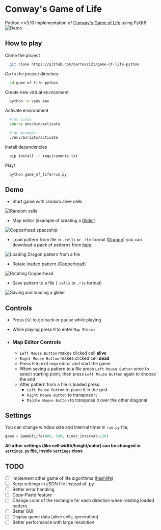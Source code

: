 
# Conway's Game of Life

Python >=3.10 implementation of [Conway's Game of Life](https://www.conwaylife.com/wiki/Main_Page) using PyQt6
 ![Demo](https://i.imgur.com/8LKTHjZ.gif)

## How to play

Clone the project

```bash
  git clone https://github.com/bartosz121/game-of-life-python
```

Go to the project directory

```bash
  cd game-of-life-python
```

Create new virtual environment

```bash
  python -m venv env
```

Activate environment

```bash
  # on Linux
  source env/bin/activate

  # on Windows
  ./env/Scripts/activate
```

Install dependencies

```bash
  pip install -r requirements.txt
```

Play!

```bash
  python game_of_life/run.py
```

## Demo

 - Start game with random alive cells

 ![Random cells](https://i.imgur.com/kEARdGk.gif)
 - Map editor (example of creating a [Glider](https://www.conwaylife.com/wiki/Glider))

 ![Copperhead spaceship](https://i.imgur.com/kkJc0lV.gif)
 - Load pattern from file in `.cells` or `.rle` format ([Dragon](https://www.conwaylife.com/wiki/Dragon)) you can download a pack of patterns from [here](https://www.conwaylife.com/patterns/all.zip)

 ![Loading Dragon pattern from a file](https://i.imgur.com/MGLLk6V.gif)
 - Rotate loaded pattern ([Copperhead](https://www.conwaylife.com/wiki/Copperhead))

 ![Rotating Copperhead](https://i.imgur.com/ikCECLm.gif)
 - Save pattern to a file (`.cells` or `.rle` format)

 ![Saving and loading a glider](https://i.imgur.com/LoXKpkX.gif)

## Controls
- Press `ESC` to go back or pause while playing
- While playing press `M` to enter `Map Editor`

- ### **Map Editor Controls**
  - `Left Mouse Button` makes clicked cell **alive**
  - `Right Mouse Button` makes clicked cell **dead**
  - Press `M` to exit map editor and start the game
  - When saving a pattern to a file press `Left Mouse Button` once to select starting point, then press `Left Mouse Button` again to choose the end
  - After pattern from a file is loaded press:
    - `Left Mouse Button` to place it in the grid
    - `Right Mouse Button` to transpose it
    - `Middle Mouse Button` to transpose it over the other diagonal


## Settings

You can change window size and interval timer in `run.py` file;
```python
game = GameOfLife(800, 600, timer_interval=120)
```

**All other settings (like cell width/height/color) can be changed in `settings.py` file, inside `Settings` class**

## TODO

- [ ] Implement other game of life algorithms ([hashlife](https://johnhw.github.io/hashlife/index.md.html))
- [ ] Keep settings in JSON file instead of .py
- [ ] Better error handling
- [ ] Copy-Paste feature
- [ ] Change color of the rectangle for each direction when rotating loaded pattern
- [ ] Better GUI
- [ ] Display game data (alive cells, generation)
- [ ] Better performance with large resolution
